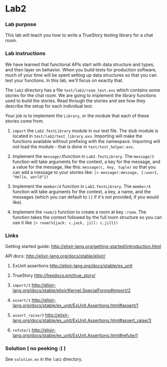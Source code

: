# Lab2

### Lab purpose

This lab will teach you how to write a TrueStory testing library for a chat room.


### Lab instructions

We have learned that functional APIs start with data structure and types, and
then layer on behavior. When you build tests for production software, much of your
time will be spent setting up data structures so that you can test your functions. In
this lab, we'll focus on exactly that.

The `lab2` directory has a file `test/lab2/room_test.exs` which contains some stories for the
chat room. We are going to implement the library functions used to build the stories. Read
through the stories and see how they describe the setup for each individual test.

Your job is to implement the `Library`, or the module that each of these stories come from.

  1. `import` the `Lab2.TestLibrary` module in our test file. The stub module is
     located in `test/lab2/test_library.exs`. Importing will make the functions
     available without prefixing with the namespace. Importing will *not* load
     the module - that is done in `test/test_helper.exs`.

  2. Implement the `message/3`function in `Lab2.TestLibrary`. The `message/3`
     function will take arguments for the context, a key for the message, and a
     value for the message, like this: `message(c, key, tuple)` so that you can
     add a message to your stories like: `|> message(:message, {:user1, "Hello, world"})`

  3. Implement the `member/4` function in `Lab2.TestLibrary`. The `member/4`
     function will take arguments for the context, a key, a name, and the messages
     (which you can default to `[]` if it's not provided, if you would like).

  4. Implement the `room/2` function to create a room at key `:room`. The function
     takes the context followed by the full room structure so you can use it like
     `|> room(%{jack: c.jack, jill: c.jill})`

### Links

Getting started guide: http://elixir-lang.org/getting-started/introduction.html

API docs: http://elixir-lang.org/docs/stable/elixir/

  1. ExUnit assertions http://elixir-lang.org/docs/stable/ex_unit

  2. TrueStory http://hexdocs.pm/true_story/

  3. `import/2` http://elixir-lang.org/docs/stable/elixir/Kernel.SpecialForms#import/2

  4. `assert/1` http://elixir-lang.org/docs/stable/ex_unit/ExUnit.Assertions.html#assert/1

  5. `assert_raise/3` http://elixir-lang.org/docs/stable/ex_unit/ExUnit.Assertions.html#assert_raise/3

  6. `refute/1` http://elixir-lang.org/docs/stable/ex_unit/ExUnit.Assertions.html#refute/1


### Solution ( no peeking :) )

See `solution.ex` in the `lab2` directory.
